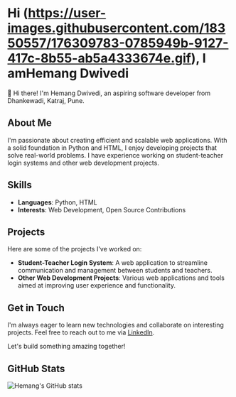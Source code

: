 # Hi (https://user-images.githubusercontent.com/18350557/176309783-0785949b-9127-417c-8b55-ab5a4333674e.gif), I amHemang Dwivedi

👋 Hi there! I'm Hemang Dwivedi, an aspiring software developer from Dhankewadi, Katraj, Pune.

## About Me

I'm passionate about creating efficient and scalable web applications. With a solid foundation in Python and HTML, I enjoy developing projects that solve real-world problems. I have experience working on student-teacher login systems and other web development projects.

## Skills

- **Languages**: Python, HTML
- **Interests**: Web Development, Open Source Contributions

## Projects

Here are some of the projects I've worked on:

- **Student-Teacher Login System**: A web application to streamline communication and management between students and teachers.
- **Other Web Development Projects**: Various web applications and tools aimed at improving user experience and functionality.

## Get in Touch

I'm always eager to learn new technologies and collaborate on interesting projects. Feel free to reach out to me via [LinkedIn](https://www.linkedin.com/in/hemang-dwivedi-231b941b2/).

Let's build something amazing together!

## GitHub Stats

![Hemang's GitHub stats](https://github-readme-stats.vercel.app/api?username=Hemang-Dwivedi&show_icons=true&theme=radical)

